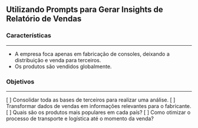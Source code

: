 ## Utilizando Prompts para Gerar Insights de Relatório de Vendas

### Características
---
- A empresa foca apenas em fabricação de consoles, deixando a distribuição e venda para terceiros.
- Os produtos são vendidos globalmente.

### Objetivos
---

[ ] Consolidar toda as bases de terceiros para realizar uma análise.
[ ] Transformar dados de vendas em informações relevantes para o fabricante.
[ ] Quais são os produtos mais populares em cada país?
[ ] Como otimizar o processo de transporte e logística até o momento da venda?